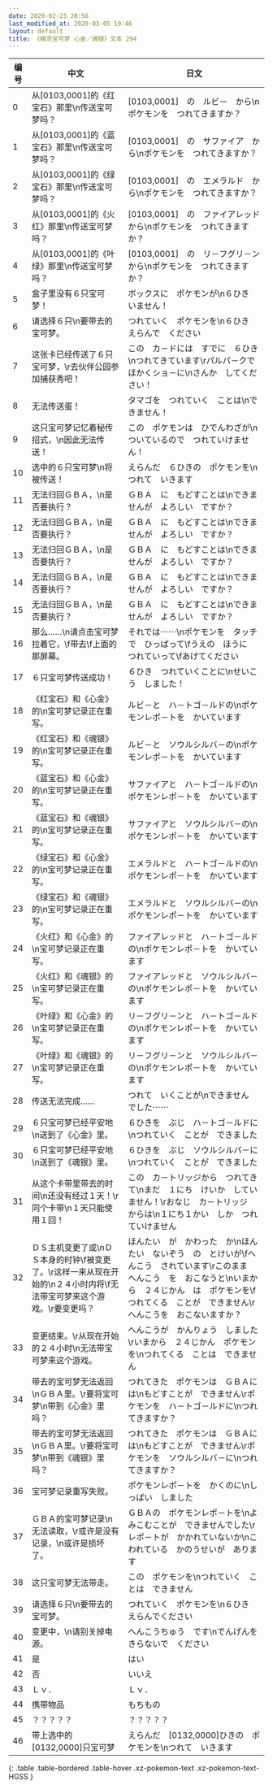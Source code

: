 ```yaml
---
date: 2020-02-23 20:56
last_modified_at: 2020-03-05 19:46
layout: default
title: 《精灵宝可梦 心金／魂银》文本 294
---
```

| 编号 | 中文 | 日文 |
| ---- | ---- | ---- |
| 0 | 从[0103,0001]的《红宝石》那里\n传送宝可梦吗？ | [0103,0001]　の　ルビ－　から\nポケモンを　つれてきますか？ |
| 1 | 从[0103,0001]的《蓝宝石》那里\n传送宝可梦吗？ | [0103,0001]　の　サファイア　から\nポケモンを　つれてきますか？ |
| 2 | 从[0103,0001]的《绿宝石》那里\n传送宝可梦吗？ | [0103,0001]　の　エメラルド　から\nポケモンを　つれてきますか？ |
| 3 | 从[0103,0001]的《火红》那里\n传送宝可梦吗？ | [0103,0001]　の　ファイアレッド　から\nポケモンを　つれてきますか？ |
| 4 | 从[0103,0001]的《叶绿》那里\n传送宝可梦吗？ | [0103,0001]　の　リ－フグリ－ン　から\nポケモンを　つれてきますか？ |
| 5 | 盒子里没有６只宝可梦！ | ボックスに　ポケモンが\n６ひき　いません！ |
| 6 | 请选择６只\n要带去的宝可梦。 | つれていく　ポケモンを\n６ひき　えらんで　ください |
| 7 | 这张卡已经传送了６只宝可梦，\r去伙伴公园参加捕获秀吧！ | この　カ－ドには　すでに　６ひき\nつれてきています\rパルパ－クで　ほかくショ－に\nさんか　してください！ |
| 8 | 无法传送蛋！ | タマゴを　つれていく　ことは\nできません！ |
| 9 | 这只宝可梦记忆着秘传招式，\n因此无法传送！ | この　ポケモンは　ひでんわざが\nついているので　つれていけません！ |
| 10 | 选中的６只宝可梦\n将被传送！ | えらんだ　６ひきの　ポケモンを\nつれて　いきます |
| 11 | 无法归回ＧＢＡ，\n是否要执行？ | ＧＢＡ　に　もどすことは\nできませんが　よろしい　ですか？ |
| 12 | 无法归回ＧＢＡ，\n是否要执行？ | ＧＢＡ　に　もどすことは\nできませんが　よろしい　ですか？ |
| 13 | 无法归回ＧＢＡ，\n是否要执行？ | ＧＢＡ　に　もどすことは\nできませんが　よろしい　ですか？ |
| 14 | 无法归回ＧＢＡ，\n是否要执行？ | ＧＢＡ　に　もどすことは\nできませんが　よろしい　ですか？ |
| 15 | 无法归回ＧＢＡ，\n是否要执行？ | ＧＢＡ　に　もどすことは\nできませんが　よろしい　ですか？ |
| 16 | 那么……\n请点击宝可梦拉着它，\f带去\f上面的那屏幕。 | それでは⋯⋯\nポケモンを　タッチで　ひっぱって\fうえの　ほうに　つれていって\fあげてください |
| 17 | ６只宝可梦传送成功！ | ６ひき　つれていくことに\nせいこう　しました！ |
| 18 | 《红宝石》和《心金》的\n宝可梦记录正在重写。 | ルビ－と　ハ－トゴ－ルドの\nポケモンレポ－トを　かいています |
| 19 | 《红宝石》和《魂银》的\n宝可梦记录正在重写。 | ルビ－と　ソウルシルバ－の\nポケモンレポ－トを　かいています |
| 20 | 《蓝宝石》和《心金》的\n宝可梦记录正在重写。 | サファイアと　ハ－トゴ－ルドの\nポケモンレポ－トを　かいています |
| 21 | 《蓝宝石》和《魂银》的\n宝可梦记录正在重写。 | サファイアと　ソウルシルバ－の\nポケモンレポ－トを　かいています |
| 22 | 《绿宝石》和《心金》的\n宝可梦记录正在重写。 | エメラルドと　ハ－トゴ－ルドの\nポケモンレポ－トを　かいています |
| 23 | 《绿宝石》和《魂银》的\n宝可梦记录正在重写。 | エメラルドと　ソウルシルバ－の\nポケモンレポ－トを　かいています |
| 24 | 《火红》和《心金》的\n宝可梦记录正在重写。 | ファイアレッドと　ハ－トゴ－ルドの\nポケモンレポ－トを　かいています |
| 25 | 《火红》和《魂银》的\n宝可梦记录正在重写。 | ファイアレッドと　ソウルシルバ－の\nポケモンレポ－トを　かいています |
| 26 | 《叶绿》和《心金》的\n宝可梦记录正在重写。 | リ－フグリ－ンと　ハ－トゴ－ルドの\nポケモンレポ－トを　かいています |
| 27 | 《叶绿》和《魂银》的\n宝可梦记录正在重写。 | リ－フグリ－ンと　ソウルシルバ－の\nポケモンレポ－トを　かいています |
| 28 | 传送无法完成…… | つれて　いくことが\nできません　でした⋯⋯ |
| 29 | ６只宝可梦已经平安地\n送到了《心金》里。 | ６ひきを　ぶじ　ハ－トゴ－ルドに\nつれていく　ことが　できました |
| 30 | ６只宝可梦已经平安地\n送到了《魂银》里。 | ６ひきを　ぶじ　ソウルシルバ－に\nつれていく　ことが　できました |
| 31 | 从这个卡带里带去的时间\n还没有经过１天！\r同个卡带\n１天只能使用１回！ | この　カ－トリッジから　つれてきて\nまだ　１にち　けいか　していません！\rおなじ　カ－トリッジ　からは\n１にち１かい　しか　つれていけません |
| 32 | ＤＳ主机变更了或\nＤＳ本身的时钟\f被变更了。\r这样一来从现在开始的\n２４小时内将\f无法带宝可梦来这个游戏。\r要变更吗？ | ほんたい　が　かわった　か\nほんたい　ないぞう　の　とけいが\fへんこう　されています\rこのまま　へんこう　を　おこなうと\nいまから　２４じかん　は　ポケモンを\fつれてくる　ことが　できません\rへんこうを　おこないますか？ |
| 33 | 变更结束。\r从现在开始的２４小时\n无法带宝可梦来这个游戏。 | へんこうが　かんりょう　しました\rいまから　２４じかん　ポケモンを\nつれてくる　ことは　できません |
| 34 | 带去的宝可梦无法返回\nＧＢＡ里。\r要将宝可梦\n带到《心金》里吗？ | つれてきた　ポケモンは　ＧＢＡには\nもどすことが　できません\rポケモンを　ハ－トゴ－ルドに\nつれてきますか？ |
| 35 | 带去的宝可梦无法返回\nＧＢＡ里。\r要将宝可梦\n带到《魂银》里吗？ | つれてきた　ポケモンは　ＧＢＡには\nもどすことが　できません\rポケモンを　ソウルシルバ－に\nつれてきますか？ |
| 36 | 宝可梦记录重写失败。 | ポケモンレポ－トを　かくのに\nしっぱい　しました |
| 37 | ＧＢＡ的宝可梦记录\n无法读取，\r或许是没有记录，\n或许是损坏了。 | ＧＢＡの　ポケモンレポ－トを\nよみこむことが　できませんでした\rレポ－トが　かかれていないか\nこわれている　かのうせいが　あります |
| 38 | 这只宝可梦无法带走。 | この　ポケモンを\nつれていく　ことは　できません |
| 39 | 请选择６只\n要带去的宝可梦。 | つれていく　ポケモンを\n６ひき　えらんでください |
| 40 | 变更中，\n请别关掉电源。 | へんこうちゅう　です\nでんげんを　きらないで　ください |
| 41 | 是 | はい |
| 42 | 否 | いいえ |
| 43 | Ｌｖ． | Ｌｖ． |
| 44 | 携带物品 | もちもの |
| 45 | ？？？？？ | ？？？？？ |
| 46 | 带上选中的[0132,0000]只宝可梦 | えらんだ　[0132,0000]ひきの　ポケモンを\nつれて　いきます |
{: .table .table-bordered .table-hover .xz-pokemon-text .xz-pokemon-text-HGSS }